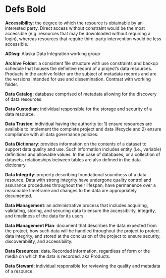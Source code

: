 # Defs Bold

**Accessibility**: the degree to which the resource is obtainable by an interested party. Direct access without constraint would be the most accessible \(e.g. resources that may be downloaded without requiring a login\), whereas resources that require third-party intervention would be less accessible.

**ADIwg**: Alaska Data Integration working group

**Archive Folder**: a consistent file structure with use constraints and backup schedule that houses the definitive record of a project’s data resources. Products in the archive folder are the subject of metadata records and are the versions intended for use and dissemination. Contrast with working folder.

**Data Catalog**: database comprised of metadata allowing for the discovery of data resources.

**Data Custodian**: individual responsible for the storage and security of a data resource.

**Data Trustee**: individual having the authority to: 1\) ensure resources are available to implement the complete project and data lifecycle and 2\) ensure compliance with all data governance policies.

**Data Dictionary**: provides information on the contents of a dataset to support data quality and use. Such information includes entity \(i.e., variable\) definitions and allowable values. In the case of databases, or a collection of datasets, relationships between tables are also defined in the data dictionary.

**Data Integrity**: property describing foundational soundness of a data resource. Data with strong integrity have undergone quality control and assurance procedures throughout their lifespan, have permanence over a reasonable timeframe and changes to the data are appropriately documented.

**Data Management**: an administrative process that includes acquiring, validating, storing, and securing data to ensure the accessibility, integrity, and timeliness of the data for its users.

**Data Management Plan**: document that describes the data expected from the project, how such data will be handled throughout the project to protect data integrity, and stored at the conclusion of the project to ensure security, discoverability, and accessibility.

**Data Resources**: data. Recorded information, regardless of form or the media on which the data is recorded. aka Products.

**Data Steward**: individual responsible for reviewing the quality and metadata of a resource.

